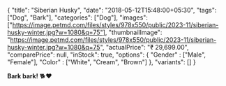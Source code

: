 {
    "title": "Siberian Husky",
    "date": "2018-05-12T15:48:00+05:30",
    "tags": ["Dog", "Bark"],
    "categories": ["Dog"],
    "images": ["https://image.petmd.com/files/styles/978x550/public/2023-11/siberian-husky-winter.jpg?w=1080&q=75"],
    "thumbnailImage": "https://image.petmd.com/files/styles/978x550/public/2023-11/siberian-husky-winter.jpg?w=1080&q=75",
    "actualPrice": "₹ 29,699.00",
    "comparePrice": null,
    "inStock": true,
    "options": {
        "Gender" : ["Male", "Female"],
        "Color" : ["White", "Cream", "Brown"]
    },
    "variants": []
}

**Bark bark!** 🐕❤️
